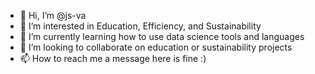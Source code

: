 - 👋 Hi, I’m @js-va
- 👀 I’m interested in Education, Efficiency, and Sustainability 
- 🌱 I’m currently learning how to use data science tools and languages
- 💞️ I’m looking to collaborate on education or sustainability projects
- 📫 How to reach me a message here is fine :)

<!---
js-va/js-va is a ✨ special ✨ repository because its `README.md` (this file) appears on your GitHub profile.
You can click the Preview link to take a look at your changes.
--->
